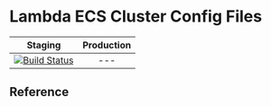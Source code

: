 # Lambda ECS Cluster Config Files

| Staging | Production |
|:-:|:-:|
|[![Build Status](http://drone.stocktio.com/api/badge/github.com/Stockflare/lambda-ecs-cluster-config-file/status.svg?branch=master)](http://drone.stocktio.com/github.com/Stockflare/lambda-ecs-cluster-config-file)| --- |


## Reference
